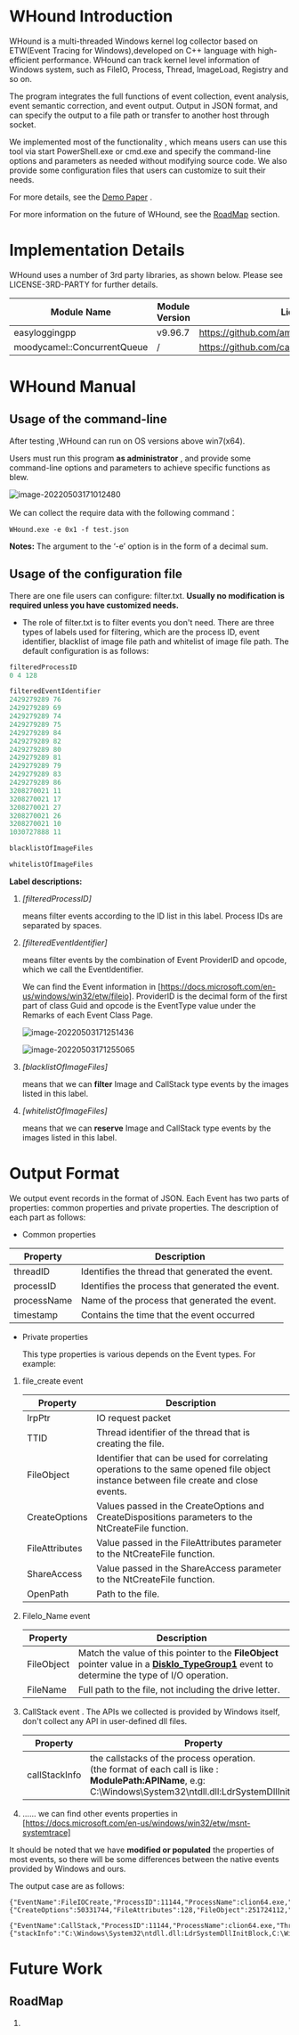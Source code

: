 # WHound Introduction

WHound is a multi-threaded Windows kernel log collector based on ETW(Event Tracing for Windows),developed on C++ language with high-efficient performance. WHound can track kernel level information of Windows system, such as FileIO, Process, Thread, ImageLoad, Registry and so on.

The program integrates the full functions of event collection, event analysis, event semantic correction, and event output. Output in JSON format, and can specify the output to a file path or transfer to another host through socket.

We implemented most of the functionality , which means users can use this tool via start PowerShell.exe or cmd.exe and specify the command-line options and parameters as needed without modifying source code. We also provide some configuration files that users can customize to suit their needs.

For more details, see the [Demo Paper](./demoPaper.pdf) .

For more information on the future of WHound, see the [RoadMap](#roadmap) section.



# **Implementation Details**

WHound uses a number of 3rd party libraries, as shown below. Please see LICENSE-3RD-PARTY for further details.

| Module Name                 | Module Version | LicenseUrl                                    |
| --------------------------- | -------------- | --------------------------------------------- |
| easyloggingpp               | v9.96.7        | https://github.com/amraynonweb/easyloggingpp  |
| moodycamel::ConcurrentQueue | /              | https://github.com/cameron314/concurrentqueue |

# **WHound Manual**

## **Usage of the command-line**

After testing ,WHound can run on OS versions above win7(x64). 

Users must run this program **as administrator** , and provide some command-line options and parameters to achieve specific functions as blew.

![image-20220503171012480](images/command.png)

We can collect the require data with the following command：


   ```
   WHound.exe -e 0x1 -f test.json
   ```

**Notes:** The argument to the ‘-e’ option is in the form of a decimal sum.


## **Usage of the configuration file**

There are one file users can configure: filter.txt. **Usually no modification is required unless you have customized needs.**

- The role of filter.txt is to filter events you don't need. There are three types of labels used for filtering, which are the process ID, event identifier, blacklist of image file path and whitelist of image file path. The default configuration is as follows:

```c++
filteredProcessID
0 4 128

filteredEventIdentifier
2429279289 76
2429279289 69
2429279289 74
2429279289 75
2429279289 84
2429279289 82
2429279289 80
2429279289 81
2429279289 79
2429279289 83
2429279289 86
3208270021 11
3208270021 17
3208270021 27
3208270021 26
3208270021 10
1030727888 11

blacklistOfImageFiles

whitelistOfImageFiles
```

**Label descriptions:**

1. *[filteredProcessID]* 

   means filter events according to the ID list in this label. Process IDs are separated by spaces.

2. *[filteredEventIdentifier]* 

   means filter events by the combination of Event ProviderID and opcode, which we call the EventIdentifier.

   We can find the Event information in [https://docs.microsoft.com/en-us/windows/win32/etw/fileio]. ProviderID is the decimal form of the first part of class Guid and opcode is the EventType value under the Remarks of each Event Class Page.

   ![image-20220503171251436](images/eventType.png)

   ![image-20220503171255065](images/guid.png)

3. *[blacklistOfImageFiles]*

   means that we can **filter** Image and CallStack type events by the images listed in this label.

4. *[whitelistOfImageFiles]*

   means that we can **reserve** Image and CallStack type events by the images listed in this label.

# **Output Format**

We output event records in the format of JSON. Each Event has two parts of properties: common properties and private properties. The description of each part as follows:

- Common properties

| Property    | Description                                       |
| ----------- | ------------------------------------------------- |
| threadID    | Identifies the thread that generated  the event.  |
| processID   | Identifies the process that generated  the event. |
| processName | Name of the process that generated the  event.    |
| timestamp   | Contains the time that the event  occurred        |

- Private properties

  This type properties is various depends on the Event types. For example: 

1. file_create event

   | Property       | Description                                                  |
   | -------------- | ------------------------------------------------------------ |
   | IrpPtr         | IO request packet                                            |
   | TTID           | Thread identifier of the thread that is  creating the file.  |
   | FileObject     | Identifier that can be used for  correlating operations to the same opened file object instance between file  create and close events. |
   | CreateOptions  | Values passed in the CreateOptions and  CreateDispositions parameters to the NtCreateFile function. |
   | FileAttributes | Value passed in the FileAttributes  parameter to the NtCreateFile function. |
   | ShareAccess    | Value passed in the ShareAccess  parameter to the NtCreateFile function. |
   | OpenPath       | Path to the file.                                            |

2. FileIo_Name event

   | Property   | Description                                                  |
   | ---------- | ------------------------------------------------------------ |
   | FileObject | Match the value of this pointer to the **FileObject** pointer value in a [**DiskIo_TypeGroup1**](https://docs.microsoft.com/en-us/windows/win32/etw/diskio-typegroup1) event to determine the type of I/O operation. |
   | FileName   | Full path to the file, not including the drive letter.       |

 3. CallStack event . The APIs we collected is provided by Windows itself, don't collect any API in user-defined dll files.

    | Property      | Property                                                     |
    | ------------- | ------------------------------------------------------------ |
    | callStackInfo | the callstacks of the process operation.<br />  (the format of each call is like : **ModulePath:APIName**, e.g: C:\Windows\System32\ntdll.dll:LdrSystemDllInitBlock) |

 4. ...... we can find other events properties in [https://docs.microsoft.com/en-us/windows/win32/etw/msnt-systemtrace]

It should be noted that we have **modified or populated** the properties of most events, so there will be some differences between the native events provided by Windows and ours. 

The output case are as follows:

```
{"EventName":FileIOCreate,"ProcessID":11144,"ProcessName":clion64.exe,"ThreadID":15692,"TimeStamp":132959694278638867,"arguments":{"CreateOptions":50331744,"FileAttributes":128,"FileObject":251724112,"IrpPtr":116229640,"OpenPath":"C:\Users\Administrator\AppData\Local\JetBrains\CLion2022.1\caches\contentHashes.dat.keystream.len","ShareAccess":7,"TTID":15692}}

{"EventName":CallStack,"ProcessID":11144,"ProcessName":clion64.exe,"ThreadID":15692,"TimeStamp":132959694278638867,"arguments":{"stackInfo":"C:\Windows\System32\ntdll.dll:LdrSystemDllInitBlock,C:\Windows\System32\ntdll.dll:LdrSystemDllInitBlock,C:\Windows\System32\ntdll.dll:LdrSystemDllInitBlock,C:\Windows\System32\ntdll.dll:LdrSystemDllInitBlock,C:\Windows\System32\ntdll.dll:LdrSystemDllInitBlock,C:\Windows\System32\ntdll.dll:LdrSystemDllInitBlock,C:\Windows\System32\ntdll.dll:LdrSystemDllInitBlock,C:\Windows\System32\ntdll.dll:LdrSystemDllInitBlock,C:\Windows\System32\ntdll.dll:LdrSystemDllInitBlock,C:\Windows\System32\ntdll.dll:LdrSystemDllInitBlock,C:\Windows\System32\ntdll.dll:LdrSystemDllInitBlock,C:\Windows\System32\ntdll.dll:LdrSystemDllInitBlock,C:\Windows\System32\ntdll.dll:LdrSystemDllInitBlock,C:\Windows\System32\ntdll.dll:RtlCaptureStackContext"}}
```

# Future Work

## **RoadMap**

 1. 











